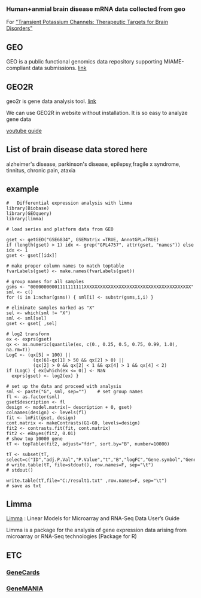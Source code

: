 ### Human+anmial brain disease mRNA data collected from geo

For ["Transient Potassium Channels: Therapeutic Targets for Brain Disorders"](https://www.frontiersin.org/articles/10.3389/fncel.2019.00265/full)

## GEO
GEO is a public functional genomics data repository supporting MIAME-compliant data submissions. [link](https://www.ncbi.nlm.nih.gov/geo/)

## GEO2R
geo2r is gene data analysis tool. [link](https://www.ncbi.nlm.nih.gov/geo/info/geo2r.html)

We can use GEO2R in website without installation. It is so easy to analyze gene data

[youtube guide](https://www.youtube.com/watch?v=EUPmGWS8ik0)

## List of brain disease data stored here
alzheimer's disease, parkinson's disease, epilepsy,fragile x syndrome, tinnitus, chronic pain, ataxia

## example
```
#   Differential expression analysis with limma
library(Biobase)
library(GEOquery)
library(limma)

# load series and platform data from GEO

gset <- getGEO("GSE6834", GSEMatrix =TRUE, AnnotGPL=TRUE)
if (length(gset) > 1) idx <- grep("GPL4757", attr(gset, "names")) else idx <- 1
gset <- gset[[idx]]

# make proper column names to match toptable 
fvarLabels(gset) <- make.names(fvarLabels(gset))

# group names for all samples
gsms <- "00000000001111111111XXXXXXXXXXXXXXXXXXXXXXXXXXXXXXXXXXXXXXXX"
sml <- c()
for (i in 1:nchar(gsms)) { sml[i] <- substr(gsms,i,i) }

# eliminate samples marked as "X"
sel <- which(sml != "X")
sml <- sml[sel]
gset <- gset[ ,sel]

# log2 transform
ex <- exprs(gset)
qx <- as.numeric(quantile(ex, c(0., 0.25, 0.5, 0.75, 0.99, 1.0), na.rm=T))
LogC <- (qx[5] > 100) ||
          (qx[6]-qx[1] > 50 && qx[2] > 0) ||
          (qx[2] > 0 && qx[2] < 1 && qx[4] > 1 && qx[4] < 2)
if (LogC) { ex[which(ex <= 0)] <- NaN
  exprs(gset) <- log2(ex) }

# set up the data and proceed with analysis
sml <- paste("G", sml, sep="")    # set group names
fl <- as.factor(sml)
gset$description <- fl
design <- model.matrix(~ description + 0, gset)
colnames(design) <- levels(fl)
fit <- lmFit(gset, design)
cont.matrix <- makeContrasts(G1-G0, levels=design)
fit2 <- contrasts.fit(fit, cont.matrix)
fit2 <- eBayes(fit2, 0.01)
# show top 10000 gene
tT <- topTable(fit2, adjust="fdr", sort.by="B", number=10000)

tT <- subset(tT, select=c("ID","adj.P.Val","P.Value","t","B","logFC","Gene.symbol","Gene.title"))
# write.table(tT, file=stdout(), row.names=F, sep="\t")
# stdout()

write.table(tT,file="C:/result1.txt" ,row.names=F, sep="\t")
# save as txt

```

## Limma
[Limma](https://bioconductor.org/packages/release/bioc/vignettes/limma/inst/doc/usersguide.pdf) : Linear Models for Microarray and RNA-Seq Data User’s Guide

Limma is a package for the analysis of gene expression data arising from microarray or RNA-Seq
technologies (Package for R)

## ETC
### [GeneCards](https://www.genecards.org/)

### [GeneMANIA](https://genemania.org/)
